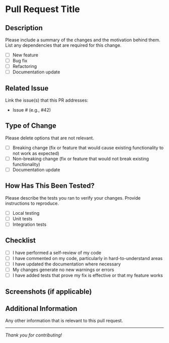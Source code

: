 # Pull Request Title

## Description
Please include a summary of the changes and the motivation behind them. List any dependencies that are required for this change.

- [ ] New feature
- [ ] Bug fix
- [ ] Refactoring
- [ ] Documentation update

## Related Issue
Link the issue(s) that this PR addresses:
- Issue # (e.g., #42)

## Type of Change
Please delete options that are not relevant.
- [ ] Breaking change (fix or feature that would cause existing functionality to not work as expected)
- [ ] Non-breaking change (fix or feature that would not break existing functionality)
- [ ] Documentation update

## How Has This Been Tested?
Please describe the tests you ran to verify your changes. Provide instructions to reproduce.

- [ ] Local testing
- [ ] Unit tests
- [ ] Integration tests

## Checklist
- [ ] I have performed a self-review of my code
- [ ] I have commented on my code, particularly in hard-to-understand areas
- [ ] I have updated the documentation where necessary
- [ ] My changes generate no new warnings or errors
- [ ] I have added tests that prove my fix is effective or that my feature works

## Screenshots (if applicable)

## Additional Information
Any other information that is relevant to this pull request.

---

*Thank you for contributing!*
